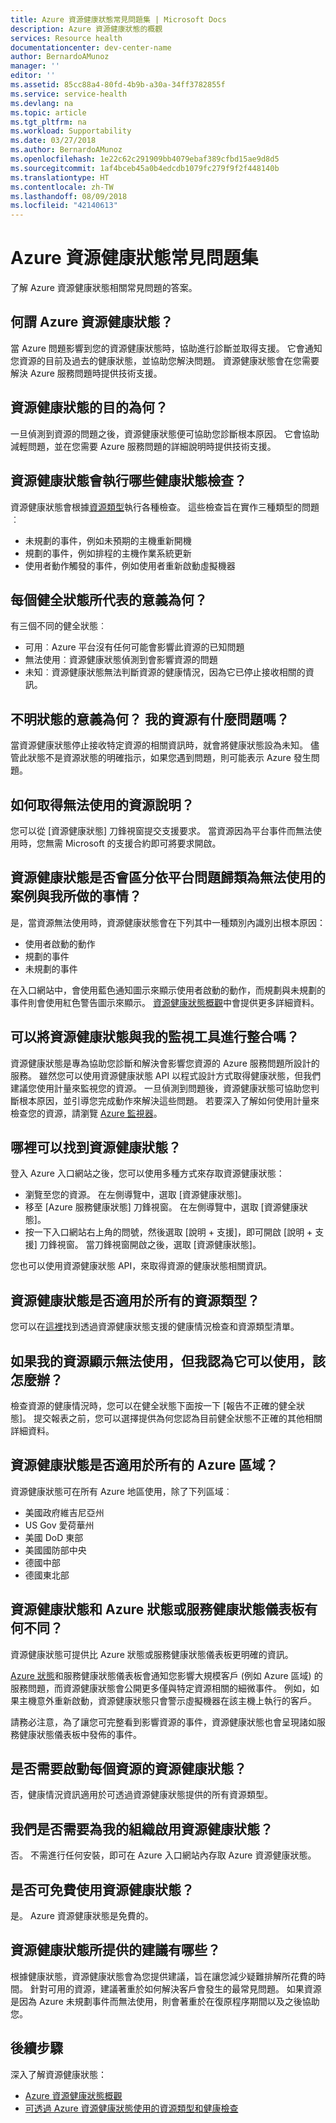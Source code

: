 ```yaml
---
title: Azure 資源健康狀態常見問題集 | Microsoft Docs
description: Azure 資源健康狀態的概觀
services: Resource health
documentationcenter: dev-center-name
author: BernardoAMunoz
manager: ''
editor: ''
ms.assetid: 85cc88a4-80fd-4b9b-a30a-34ff3782855f
ms.service: service-health
ms.devlang: na
ms.topic: article
ms.tgt_pltfrm: na
ms.workload: Supportability
ms.date: 03/27/2018
ms.author: BernardoAMunoz
ms.openlocfilehash: 1e22c62c291909bb4079ebaf389cfbd15ae9d8d5
ms.sourcegitcommit: 1af4bceb45a0b4edcdb1079fc279f9f2f448140b
ms.translationtype: HT
ms.contentlocale: zh-TW
ms.lasthandoff: 08/09/2018
ms.locfileid: "42140613"
---
```

# <a name="azure-resource-health-faq"></a>Azure 資源健康狀態常見問題集
了解 Azure 資源健康狀態相關常見問題的答案。

## <a name="what-is-azure-resource-health"></a>何謂 Azure 資源健康狀態？
當 Azure 問題影響到您的資源健康狀態時，協助進行診斷並取得支援。 它會通知您資源的目前及過去的健康狀態，並協助您解決問題。 資源健康狀態會在您需要解決 Azure 服務問題時提供技術支援。  

## <a name="what-is-the-resource-health-intended-for"></a>資源健康狀態的目的為何？
一旦偵測到資源的問題之後，資源健康狀態便可協助您診斷根本原因。 它會協助減輕問題，並在您需要 Azure 服務問題的詳細說明時提供技術支援。

## <a name="what-health-checks-are-performed-by-resource-health"></a>資源健康狀態會執行哪些健康狀態檢查？
資源健康狀態會根據[資源類型](resource-health-checks-resource-types.md)執行各種檢查。 這些檢查旨在實作三種類型的問題︰ 
- 未規劃的事件，例如未預期的主機重新開機
- 規劃的事件，例如排程的主機作業系統更新
- 使用者動作觸發的事件，例如使用者重新啟動虛擬機器

## <a name="what-does-each-of-the-health-status-mean"></a>每個健全狀態所代表的意義為何？
有三個不同的健全狀態︰
- 可用︰Azure 平台沒有任何可能會影響此資源的已知問題
- 無法使用︰資源健康狀態偵測到會影響資源的問題
- 未知︰資源健康狀態無法判斷資源的健康情況，因為它已停止接收相關的資訊。 

## <a name="what-does-the-unknown-status-mean-is-something-wrong-with-my-resource"></a>不明狀態的意義為何？ 我的資源有什麼問題嗎？
當資源健康狀態停止接收特定資源的相關資訊時，就會將健康狀態設為未知。 儘管此狀態不是資源狀態的明確指示，如果您遇到問題，則可能表示 Azure 發生問題。

## <a name="how-can-i-get-help-for-a-resource-that-is-unavailable"></a>如何取得無法使用的資源說明？
您可以從 [資源健康狀態] 刀鋒視窗提交支援要求。 當資源因為平台事件而無法使用時，您無需 Microsoft 的支援合約即可將要求開啟。

## <a name="does-resource-health-differentiate-between-unavailability-cased-by-platform-problems-versus-something-i-did"></a>資源健康狀態是否會區分依平台問題歸類為無法使用的案例與我所做的事情？
是，當資源無法使用時，資源健康狀態會在下列其中一種類別內識別出根本原因： 
-   使用者啟動的動作
-   規劃的事件 
-   未規劃的事件

在入口網站中，會使用藍色通知圖示來顯示使用者啟動的動作，而規劃與未規劃的事件則會使用紅色警告圖示來顯示。 [資源健康狀態概觀](Resource-health-overview.md)中會提供更多詳細資料。  

## <a name="can-i-integrate-resource-health-with-my-monitoring-tools"></a>可以將資源健康狀態與我的監視工具進行整合嗎？
資源健康狀態是專為協助您診斷和解決會影響您資源的 Azure 服務問題所設計的服務。 雖然您可以使用資源健康狀態 API 以程式設計方式取得健康狀態，但我們建議您使用計量來監視您的資源。 一旦偵測到問題後，資源健康狀態可協助您判斷根本原因，並引導您完成動作來解決這些問題。 若要深入了解如何使用計量來檢查您的資源，請瀏覽 [Azure 監視器](https://docs.microsoft.com/azure/monitoring-and-diagnostics/)。

## <a name="where-do-i-find-resource-health"></a>哪裡可以找到資源健康狀態？
登入 Azure 入口網站之後，您可以使用多種方式來存取資源健康狀態：
- 瀏覽至您的資源。 在左側導覽中，選取 [資源健康狀態]。
- 移至 [Azure 服務健康狀態] 刀鋒視窗。  在左側導覽中，選取 [資源健康狀態]。
- 按一下入口網站右上角的問號，然後選取 [說明 + 支援]，即可開啟 [說明 + 支援] 刀鋒視窗。 當刀鋒視窗開啟之後，選取 [資源健康狀態]。

您也可以使用資源健康狀態 API，來取得資源的健康狀態相關資訊。

## <a name="is-resource-health-available-for-all-resource-types"></a>資源健康狀態是否適用於所有的資源類型？
您可以在[這裡](resource-health-checks-resource-types.md)找到透過資源健康狀態支援的健康情況檢查和資源類型清單。

## <a name="what-should-i-do-if-my-resource-is-showing-available-but-i-believe-it-is-not"></a>如果我的資源顯示無法使用，但我認為它可以使用，該怎麼辦？
檢查資源的健康情況時，您可以在健全狀態下面按一下 [報告不正確的健全狀態]。 提交報表之前，您可以選擇提供為何您認為目前健全狀態不正確的其他相關詳細資料。

## <a name="is-resource-health-available-for-all-azure-regions"></a>資源健康狀態是否適用於所有的 Azure 區域？ 
資源健康狀態可在所有 Azure 地區使用，除了下列區域︰
- 美國政府維吉尼亞州
- US Gov 愛荷華州
- 美國 DoD 東部
- 美國國防部中央
- 德國中部
- 德國東北部

## <a name="how-is-resource-health-different-from-azure-status-or-the-service-health-dashboard"></a>資源健康狀態和 Azure 狀態或服務健康狀態儀表板有何不同？
資源健康狀態可提供比 Azure 狀態或服務健康狀態儀表板更明確的資訊。

[Azure 狀態](https://status.azure.com)和服務健康狀態儀表板會通知您影響大規模客戶 (例如 Azure 區域) 的服務問題，而資源健康狀態會公開更多僅與特定資源相關的細微事件。 例如，如果主機意外重新啟動，資源健康狀態只會警示虛擬機器在該主機上執行的客戶。

請務必注意，為了讓您可完整看到影響資源的事件，資源健康狀態也會呈現諸如服務健康狀態儀表板中發佈的事件。

## <a name="do-i-need-to-activate-resource-health-for-each-resource"></a>是否需要啟動每個資源的資源健康狀態？
否，健康情況資訊適用於可透過資源健康狀態提供的所有資源類型。 

## <a name="do-we-need-to-enable-resource-health-for-my-organization"></a>我們是否需要為我的組織啟用資源健康狀態？
否。  不需進行任何安裝，即可在 Azure 入口網站內存取 Azure 資源健康狀態。

## <a name="is-resource-health-available-free-of-charge"></a>是否可免費使用資源健康狀態？
是。  Azure 資源健康狀態是免費的。

## <a name="what-are-the-recommendations-that-resource-health-provides"></a>資源健康狀態所提供的建議有哪些？
根據健康狀態，資源健康狀態會為您提供建議，旨在讓您減少疑難排解所花費的時間。 針對可用的資源，建議著重於如何解決客戶會發生的最常見問題。 如果資源是因為 Azure 未規劃事件而無法使用，則會著重於在復原程序期間以及之後協助您。 

## <a name="next-steps"></a>後續步驟

深入了解資源健康狀態：
-  [Azure 資源健康狀態概觀](Resource-health-overview.md)
-  [可透過 Azure 資源健康狀態使用的資源類型和健康檢查](resource-health-checks-resource-types.md)
